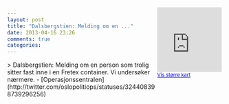 ```yaml
---
layout: post
title: "Dalsbergstien: Melding om en ..."
date: 2013-04-16 23:26
comments: true
categories: 
---
```

<div style="float:right; margin:5px; position:relative;top:-130px;"><iframe width="150" height="150" frameborder="0" scrolling="no" marginheight="0" marginwidth="0" src="http://maps.google.com/maps?q=Stien%0A,+Oslo&hl=no&t=m&z=14&output=embed&iwloc=&"></iframe><br/><small><a href="http://maps.google.com/maps?q=Stien%0A,+Oslo&hl=no&t=m&z=14&source=embed&iwloc=A" style="color:#0000FF;text-align:left" target="_new">Vis st&oslash;rre kart</a></small></div>
> Dalsbergstien: Melding om en person som trolig sitter fast inne i en Fretex container. Vi undersøker nærmere.
- [Operasjonssentralen](http://twitter.com/oslopolitiops/statuses/324408398739296256)
